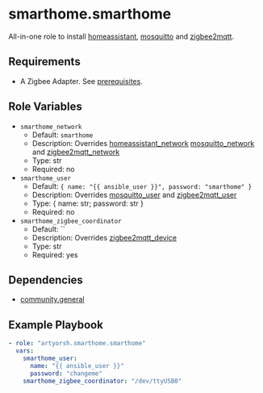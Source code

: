 # smarthome.smarthome

All-in-one role to install [homeassistant](../homeassistant/readme.md), [mosquitto](../mosquitto/readme.md) and [zigbee2mqtt](../zigbee2mqtt/readme.md).

## Requirements

- A Zigbee Adapter. See [prerequisites](https://www.zigbee2mqtt.io/guide/getting-started/#prerequisites).

## Role Variables

- `smarthome_network`
  - Default: `smarthome`
  - Description: Overrides [homeassistant_network](../homeassistant/readme.md#role-variables) [mosquitto_network](../mosquitto/readme.md#role-variables) and [zigbee2mqtt_network](../zigbee2mqtt/readme.md#role-variables)
  - Type: str
  - Required: no
- `smarthome_user`
  - Default: `{ name: "{{ ansible_user }}", password: "smarthome" }`
  - Description: Overrides [mosquitto_user](../mosquitto/readme.md#role-variables) and [zigbee2mqtt_user](../zigbee2mqtt/readme.md#role-variables)
  - Type: { name: str; password: str }
  - Required: no
- `smarthome_zigbee_coordinator`
  - Default: ``
  - Description: Overrides [zigbee2mqtt_device](../zigbee2mqtt/readme.md#role-variables)
  - Type: str
  - Required: yes

## Dependencies

- [community.general](https://docs.ansible.com/ansible/latest/collections/community/general/index.html)

## Example Playbook

```yaml
- role: "artyorsh.smarthome.smarthome"
  vars:
    smarthome_user:
      name: "{{ ansible_user }}"
      password: "changeme"
    smarthome_zigbee_coordinator: "/dev/ttyUSB0"
```

